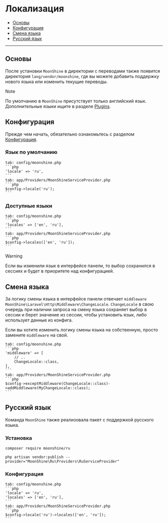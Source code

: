 # Локализация

- [Основы](#basics)
- [Конфигурация](#configuration)
- [Смена языка](#middleware)
- [Русский язык](#ru)

---

<a name="basics"></a>
## Основы

После установки `MoonShine` в директории с переводами также появится директория `lang/vendor/moonshine`, где вы можете добавить поддержку нового языка или изменить текущие переводы.

> [!NOTE]
> По умолчанию в `MoonShine` присутствует только английский язык.
> Дополнительные языки ищите в разделе [Plugins](/plugins).

<a name="configuration"></a>
## Конфигурация

Прежде чем начать, обязательно ознакомьтесь с разделом [Конфигурация](/docs/{{version}}/configuration).

### Язык по умолчанию

~~~tabs
tab: config/moonshine.php
```php
'locale' => 'ru',
```
tab: app/Providers/MoonShineServiceProvider.php
```php
$config->locale('ru');
```
~~~

### Доступные языки

~~~tabs
tab: config/moonshine.php
```php
'locales' => ['en', 'ru'],
```
tab: app/Providers/MoonShineServiceProvider.php
```php
$config->locales(['en', 'ru']);
```
~~~

> [!WARNING]
> Если вы изменили язык в интерфейсе панели, то выбор сохранился в сессиях и будет в приоритете над конфигурацией.

<a name="middleware"></a>
## Смена языка

За логику смены языка в интерфейсе панели отвечает `middleware` `MoonShine\Laravel\Http\Middleware\ChangeLocale`.
`ChangeLocale` в свою очередь при наличии запроса на смену языка сохраняет выбор в сессии и берет значение из сессии, чтобы установить язык, либо использует данные из конфига.

Если вы хотите изменить логику смены языка на собственную, просто замените `middleware` на свой.

~~~tabs
tab: config/moonshine.php
```php
'middleware' => [
    // ..
    ChangeLocale::class,
],
```
tab: app/Providers/MoonShineServiceProvider.php
```php
$config->exceptMiddleware(ChangeLocale::class)->addMiddleware(MyChangeLocale::class);
```
~~~

<a name="ru"></a>
## Русский язык

Команда `MoonShine` также реализовала пакет с поддержкой русского языка.

### Установка

```shell
composer require moonshine/ru
```

```shell
php artisan vendor:publish --provider="MoonShine\Ru\Providers\RuServiceProvider"
```

### Конфигурация

~~~tabs
tab: config/moonshine.php
```php
'locale' => 'ru',
'locales' => ['en', 'ru'],
```
tab: app/Providers/MoonShineServiceProvider.php
```php
$config->locale('ru')->locales(['en', 'ru']);
```
~~~
